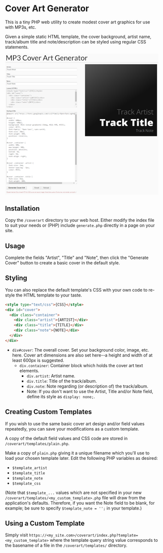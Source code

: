 # Cover Art Generator

This is a tiny PHP web utility to create modest cover art graphics for use with MP3s, etc.

Given a simple static HTML template, the cover background, artist name, track/album title and note/description can be styled using regular CSS statements.

![Screenshot](screenshot.png)

## Installation

Copy the `/coverart` directory to your web host. Either modify the index file to suit your needs or (PHP) include `generate.php` directly in a page on your site.

## Usage

Complete the fields "Artist", "Title" and "Note", then click the "Generate Cover" button to create a basic cover in the default style.

## Styling

You can also replace the default template's CSS with your own code to re-style the HTML template to your taste.

```HTML
<style type="text/css">{CSS}</style>
<div id="cover">
  <div class="container">
    <div class="artist">{ARTIST}</div>
    <div class="title">{TITLE}</div>
    <div class="note">{NOTE}</div>
  </div>
</div>
```

* `div#cover`: The overall cover. Set your background color, image, etc. here. Cover art dimensions are also set here--a height and width of at least 600px is suggested.
  * `div.container`: Container block which holds the cover art text elements.
    * `div.artist`: Artist name.
    * `div.title`: Title of the track/album.
    * `div.note`: Note regarding (or description of) the track/album.
    * Note: If you don't want to use the Artist, Title and/or Note field, define its style as `display: none;`.

## Creating Custom Templates

If you wish to use the same basic cover art design and/or field values repeatedly, you can save your modifications as a custom template.

A copy of the default field values and CSS code are stored in `/coverart/templates/plain.php`.

Make a copy of `plain.php` giving it a unique filename which you'll use to load your chosen template later. Edit the following PHP variables as desired:
* `$template_artist`
* `$template_title`
* `$template_note`
* `$template_css`

(Note that `$template_...` values which are not specified in your new `/coverart/templates/<my_custom_template>.php` file will draw from the application's defaults. Therefore, if you want the Note field to be blank, for example; be sure to specify `$template_note = '';` in your template.)

## Using a Custom Template

Simply visit `https://<my_site.com>/coverart/index.php?template=<my_custom_template>` where the template query string value corresponds to the basename of a file in the `/coverart/templates/` directory.
